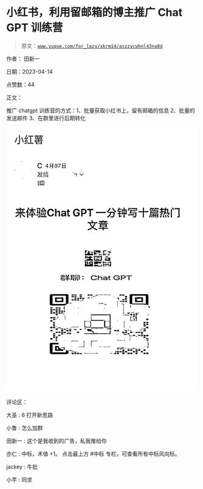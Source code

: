 # 小红书，利用留邮箱的博主推广 Chat GPT 训练营

> 原文：[`www.yuque.com/for_lazy/xkrm14/aszzycwhnl43na8d`](https://www.yuque.com/for_lazy/xkrm14/aszzycwhnl43na8d)

作者： 田新一

日期：2023-04-14

点赞数：44

正文：

推广 chatgpt 训练营的方式：1、批量获取小红书上，留有邮箱的信息 2、批量的发送邮件 3、在群里进行后期转化

![](img/5839e69739588daf85087397dbe965f6.png)

评论区：

大圣 : 6 打开新思路

小鲁 : 怎么加群

田新一 : 这个是我收到的广告，私我推给你

亦仁 : 中标，术值 +1。 点击最上方 #中标 专栏，可查看所有中标风向标。

jackey : 牛批

小芊 : 同求

